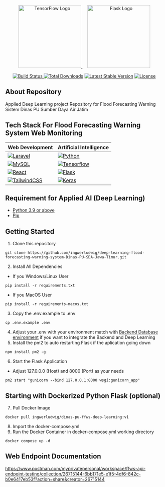 <p align="center">
        <a href="https://www.tensorflow.org/" target="_blank">
            <img src="https://www.tensorflow.org/images/tf_logo_social.png" width="200" alt="TensorFlow Logo">
        </a>
        &nbsp;&nbsp;&nbsp;
        <a href="https://flask.palletsprojects.com/" target="_blank">
            <!-- Replace the src attribute with the Flask logo URL -->
            <img src="https://miro.medium.com/v2/resize:fit:438/0*AZd8eYeNvupEXtRK.png" width="200" alt="Flask Logo">
        </a>
    </p>

<p align="center">
    <a href="https://github.com/tensorflow/tensorflow/actions">
        <img src="https://img.shields.io/github/workflow/status/tensorflow/tensorflow/CI" alt="Build Status">
    </a>
    <a href="https://pypi.org/project/tensorflow/"><img src="https://img.shields.io/pypi/dm/tensorflow" alt="Total Downloads"></a>
    <a href="https://pypi.org/project/tensorflow/"><img src="https://img.shields.io/pypi/v/tensorflow" alt="Latest Stable Version"></a>
    <a href="https://pypi.org/project/tensorflow/"><img src="https://img.shields.io/pypi/l/tensorflow" alt="License"></a>
</p>

## About Repository

Applied Deep Learning project Repository for Flood Forecasting Warning Sistem Dinas PU Sumber Daya Air Jatim <br>

## Tech Stack For Flood Forecasting Warning System Web Monitoring
| Web Development                                    | Artificial Intelligence                         |
|----------------------------------------------------|-------------------------------------------------|
| [![Laravel][Laravel.com]][Laravel-url]             | [![Python][python.com]][python-url]             |
| [![MySQL][mysql.com]][mysql-url]                   | [![Tensorflow][TensorFlow.com]][TensorFlow-url] |
| [![React][React.com]][React-url]                   | [![Flask][Flask.com]][Flask-url]                |
| [![TailwindCSS][TailwindCSS.com]][TailwindCSS-url] | [![Keras][Keras.com]][Keras-url]                |

## Requirement for Applied AI (Deep Learning)
* [Python 3.9 or above](https://www.python.org)
* [Pip](https://pypi.org/project/pip/)

## Getting Started
1. Clone this repository
```
git clone https://github.com/ingwerludwig/deep-learning-flood-forecasting-warning-system-Dinas-PU-SDA-Jawa-Timur.git
```
2. Install All Dependencies <br>
* If you Windows/Linux User
```
pip install -r requirements.txt
```
* If you MacOS User
```
pip install -r requirements-macos.txt
```
3. Copy the .env.example to .env
```
cp .env.example .env
```
4. Adjust your .env with your environment match with [Backend Database environment](https://github.com/ingwerludwig/web-flood-forecasting-warning-system-Dinas-PU-SDA-Jatim/blob/master/.env.example) if you want to integrate the Backend and Deep Learning
5. Install the pm2 to auto restarting Flask if the aplication going down
```
npm install pm2 -g
```
6. Start the Flask Application
* Adjust 127.0.0.0 (Host) and 8000 (Port) as your needs
```
pm2 start "gunicorn --bind 127.0.0.1:8000 wsgi:gunicorn_app"
```
## Starting with Dockerized Python Flask (optional)
7. Pull Docker Image
```
docker pull ingwerludwig/dinas-pu-ffws-deep-learning:v1
```
8. Import the docker-compose.yml
9. Run the Docker Container in docker-compose.yml working directory
```
docker compose up -d
```

## Web Endpoint Documentation
https://www.postman.com/myprivatepersonal/workspace/ffws-api-endpoint-testing/collection/26715144-6bb171e5-e1f5-4df6-842c-b0e6417eb53f?action=share&creator=26715144


[Laravel.com]: https://img.shields.io/badge/laravel-%23FF2D20.svg?style=for-the-badge&logo=laravel&logoColor=white
[Laravel-url]: https://laravel.com
[mysql.com]: https://img.shields.io/badge/mysql-%2300f.svg?style=for-the-badge&logo=mysql&logoColor=white
[mysql-url]: https://laravel.com](https://www.mysql.com)https://www.mysql.com
[python.com]: https://img.shields.io/badge/python-3670A0?style=for-the-badge&logo=python&logoColor=ffdd54
[python-url]: https://www.python.org
[TensorFlow.com]: https://img.shields.io/badge/TensorFlow-%23FF6F00.svg?style=for-the-badge&logo=TensorFlow&logoColor=white
[TensorFlow-url]: https://www.tensorflow.org
[React.com]: https://img.shields.io/badge/react-%2320232a.svg?style=for-the-badge&logo=react&logoColor=%2361DAFB
[React-url]: https://react.dev
[Flask.com]: https://img.shields.io/badge/flask-%23000.svg?style=for-the-badge&logo=flask&logoColor=white
[Flask-url]: https://flask.palletsprojects.com/en/3.0.x/
[TailwindCSS.com]: https://img.shields.io/badge/tailwindcss-%2338B2AC.svg?style=for-the-badge&logo=tailwind-css&logoColor=white
[TailwindCSS-url]: https://tailwindcss.com
[Keras.com]: https://img.shields.io/badge/Keras-%23D00000.svg?style=for-the-badge&logo=Keras&logoColor=white
[Keras-url]: https://keras.io/api/
